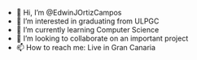 - 👋 Hi, I’m @EdwinJOrtizCampos
- 👀 I’m interested in graduating from ULPGC
- 🌱 I’m currently learning Computer Science
- 💞️ I’m looking to collaborate on an important project
- 📫 How to reach me: Live in Gran Canaria

<!---
EdwinJOrtizCampos/EdwinJOrtizCampos is a ✨ special ✨ repository because its `README.md` (this file) appears on your GitHub profile.
You can click the Preview link to take a look at your changes.
--->
